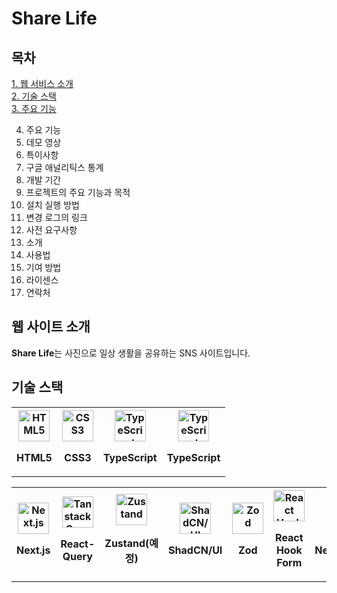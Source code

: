 # Share Life

## 목차
[1. 웹 서비스 소개](#웹-서비스-소개)<br>
[2. 기술 스택](#기술-스택)<br>
[3. 주요 기능](#주요-기능)<br>

4. 주요 기능
5. 데모 영상
6. 특이사항
7. 구글 애널리틱스 통계
8. 개발 기간
9. 프로젝트의 주요 기능과 목적
10. 설치 실행 방법
11. 변경 로그의 링크
12. 사전 요구사항
13. 소개
14. 사용법
15. 기여 방법
16. 라이센스
17. 연락처

## 웹 사이트 소개
**Share Life**는 사진으로 일상 생활을 공유하는 SNS 사이트입니다.

## 기술 스택
<table>
  <tr>
    <th align="center">
      <img src="https://github.com/user-attachments/assets/ee5c1862-f414-4fa8-b792-bd7844692431" alt="HTML5" width="50px" height="50px" style="max-width: 100%;">
      <p>HTML5</p>
    </th>
    <th align="center">
      <img src="https://github.com/user-attachments/assets/ae9db30b-ded1-4293-9465-44d28008da47" alt="CSS3" width="50px" height="50px" style="max-width: 100%;">
      <p>CSS3</p>
    </th>
    <th align="center">
      <img src="https://github.com/user-attachments/assets/09c362d3-3fb8-42bd-9a6e-4d34882df65b" alt="TypeScript" width="50px" height="50px" style="max-width: 100%;">
      <p>TypeScript</p>
    </th>
        <th align="center">
      <img src="https://github.com/user-attachments/assets/09c362d3-3fb8-42bd-9a6e-4d34882df65b" alt="TypeScript" width="50px" height="50px" style="max-width: 100%;">
      <p>TypeScript</p>
    </th>
  </tr>
</table>
<table>
  <tr>
    <th align="center">
      <img src="https://github.com/user-attachments/assets/6e6fd106-e5af-4ca0-9fff-88ebbad214cc" alt="Next.js" width="50px" height="50px" style="max-width: 100%;">
      <p>Next.js</p>
    </th>
    <th align="center">
      <img src="https://github.com/user-attachments/assets/c5ce84df-d47b-48eb-86cf-f0bffa4fec18" alt="Tanstack Query" width="50px" height="50px" style="max-width: 100%;">
      <p>React-Query</p>
    </th>
    <th align="center">
      <img src="https://github.com/user-attachments/assets/77782e7c-dbb3-420d-b6b3-6e287bbb9196" alt="Zustand" width="50px" height="50px" style="max-width: 100%;">
      <p>Zustand(예정)</p>
    </th>
    <th align="center">
      <img src="https://github.com/user-attachments/assets/ab3c5285-d954-49d5-82fa-532607a6e9a8" alt="ShadCN/UI" width="50px" height="50px" style="max-width: 100%;">
      <p>ShadCN/UI</p>
    </th>
        <th align="center">
      <img src="https://github.com/user-attachments/assets/700b75a5-20fa-454f-be73-76c37860be87" alt="Zod" width="50px" height="50px" style="max-width: 100%;">
      <p>Zod</p>
    </th>
        </th>
        <th align="center">
      <img src="https://github.com/user-attachments/assets/18aacac6-b6d2-4fd0-9c39-acdf75e97fd1" alt="React Hook Form" width="50px" height="50px" style="max-width: 100%;">
      <p>React Hook Form</p>
    </th>
        </th>
        <th align="center">
      <img src="https://github.com/user-attachments/assets/d21ebe1d-9fe4-4557-a19e-8d07cdcb7112" alt="NextAuth.js" width="50px" height="50px" style="max-width: 100%;">
      <p>NextAuth.js</p>
    </th>
  </tr>
</table>  

